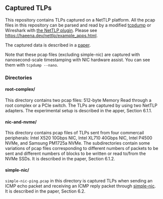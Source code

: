 

## Captured TLPs

This repository contains TLPs captured on a NetTLP platform. All the
pcap files in this repository can be parsed and read by a modified
[tcpdump](https://github.com/nettlp/tcpdump) or Wireshark with [the
NetTLP plugin](https://github.com/nettlp/wireshark-nettlp). Please see
https://haeena.dev/nettlp/example_apps.html.

The captured data is described in a
[paper](https://www.usenix.org/conference/nsdi20/presentation/kuga).

Note that these pcap files (excluding simple-nic) are captured with
nanosecond-scale timestamping with NIC hardware assist. You can see
them with `tcpdump --nano`.


### Directories

####  root-complex/

This directory contains two pcap files: 512-byte Memory Read through a
root complex or a PCIe switch. The TLPs are captured by using two
NetTLP adapters. The experimental setup is described in the apper,
Section 6.1.1. 

#### nic-and-nvme/

This directory contains pcap files of TLPs sent from four commercail
peripherals: Intel X520 10Gbps NIC, Intel XL710 40Gbps NIC, Intel
P4500 NVMe, and Samsung PM1725a NVMe. The subdirectories contain some
variations of pcap files corresponding to different numbers of packets
to be sent and different numbers of blocks to be written or read
to/from the NVMe SSDs. It is described in the paper, Section 6.1.2.


#### simple-nic/

`simple-nic-ping.pcap` in this directory is captured TLPs when sending
an ICMP echo packet and receiving an ICMP reply packet through
[simple-nic](https://haeena.dev/nettlp/nonexistent_nic.html). It is
described in the paper, Section 6.2.



